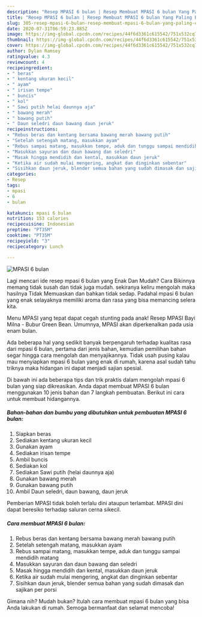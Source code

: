 ```yaml
---
description: "Resep MPASI 6 bulan | Resep Membuat MPASI 6 bulan Yang Paling Enak"
title: "Resep MPASI 6 bulan | Resep Membuat MPASI 6 bulan Yang Paling Enak"
slug: 305-resep-mpasi-6-bulan-resep-membuat-mpasi-6-bulan-yang-paling-enak
date: 2020-07-31T06:59:23.885Z
image: https://img-global.cpcdn.com/recipes/44f6d3361c615542/751x532cq70/mpasi-6-bulan-foto-resep-utama.jpg
thumbnail: https://img-global.cpcdn.com/recipes/44f6d3361c615542/751x532cq70/mpasi-6-bulan-foto-resep-utama.jpg
cover: https://img-global.cpcdn.com/recipes/44f6d3361c615542/751x532cq70/mpasi-6-bulan-foto-resep-utama.jpg
author: Dylan Ramsey
ratingvalue: 4.3
reviewcount: 4
recipeingredient:
- " beras"
- " kentang ukuran kecil"
- " ayam"
- " irisan tempe"
- " buncis"
- " kol"
- " Sawi putih helai daunnya aja"
- " bawang merah"
- " bawang putih"
- " Daun seledri daun bawang daun jeruk"
recipeinstructions:
- "Rebus beras dan kentang bersama bawang merah bawang putih"
- "Setelah setengah matang, masukkan ayam"
- "Rebus sampai matang, masukkan tempe, aduk dan tunggu sampai mendidih matang"
- "Masukkan sayuran dan daun bawang dan seledri"
- "Masak hingga mendidih dan kental, masukkan daun jeruk"
- "Ketika air sudah mulai mengering, angkat dan dinginkan sebentar"
- "Sisihkan daun jeruk, blender semua bahan yang sudah dimasak dan sajikan per porsi"
categories:
- Resep
tags:
- mpasi
- 6
- bulan

katakunci: mpasi 6 bulan 
nutrition: 153 calories
recipecuisine: Indonesian
preptime: "PT35M"
cooktime: "PT35M"
recipeyield: "3"
recipecategory: Lunch

---
```



![MPASI 6 bulan](https://img-global.cpcdn.com/recipes/44f6d3361c615542/751x532cq70/mpasi-6-bulan-foto-resep-utama.jpg)

Lagi mencari ide resep mpasi 6 bulan yang Enak Dan Mudah? Cara Bikinnya memang tidak susah dan tidak juga mudah. sekiranya keliru mengolah maka hasilnya Tidak Memuaskan dan bahkan tidak sedap. Padahal mpasi 6 bulan yang enak selayaknya memiliki aroma dan rasa yang bisa memancing selera kita.

Menu MPASI yang tepat dapat cegah stunting pada anak! Resep MPASI Bayi Milna - Bubur Green Bean. Umumnya, MPASI akan diperkenalkan pada usia enam bulan.

Ada beberapa hal yang sedikit banyak berpengaruh terhadap kualitas rasa dari mpasi 6 bulan, pertama dari jenis bahan, kemudian pemilihan bahan segar hingga cara mengolah dan menyajikannya. Tidak usah pusing kalau mau menyiapkan mpasi 6 bulan yang enak di rumah, karena asal sudah tahu triknya maka hidangan ini dapat menjadi sajian spesial.


Di bawah ini ada beberapa tips dan trik praktis dalam mengolah mpasi 6 bulan yang siap dikreasikan. Anda dapat membuat MPASI 6 bulan menggunakan 10 jenis bahan dan 7 langkah pembuatan. Berikut ini cara untuk membuat hidangannya.

<!--inarticleads1-->

##### Bahan-bahan dan bumbu yang dibutuhkan untuk pembuatan MPASI 6 bulan:

1. Siapkan  beras
1. Sediakan  kentang ukuran kecil
1. Gunakan  ayam
1. Sediakan  irisan tempe
1. Ambil  buncis
1. Sediakan  kol
1. Sediakan  Sawi putih (helai daunnya aja)
1. Gunakan  bawang merah
1. Gunakan  bawang putih
1. Ambil  Daun seledri, daun bawang, daun jeruk


Pemberian MPASI tidak boleh terlalu dini ataupun terlambat. MPASI dini dapat beresiko terhadap saluran cerna sikecil. 

<!--inarticleads2-->

##### Cara membuat MPASI 6 bulan:

1. Rebus beras dan kentang bersama bawang merah bawang putih
1. Setelah setengah matang, masukkan ayam
1. Rebus sampai matang, masukkan tempe, aduk dan tunggu sampai mendidih matang
1. Masukkan sayuran dan daun bawang dan seledri
1. Masak hingga mendidih dan kental, masukkan daun jeruk
1. Ketika air sudah mulai mengering, angkat dan dinginkan sebentar
1. Sisihkan daun jeruk, blender semua bahan yang sudah dimasak dan sajikan per porsi




Gimana nih? Mudah bukan? Itulah cara membuat mpasi 6 bulan yang bisa Anda lakukan di rumah. Semoga bermanfaat dan selamat mencoba!
